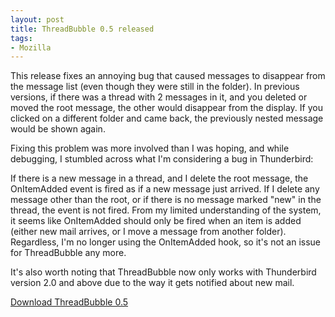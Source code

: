 ```yaml
---
layout: post
title: ThreadBubble 0.5 released
tags:
- Mozilla
---
```


This release fixes an annoying bug that caused messages to disappear from the
message list (even though they were still in the folder).  In previous versions,
if there was a thread with 2 messages in it, and you deleted or moved the root
message, the other would disappear from the display.  If you clicked on a
different folder and came back, the previously nested message would be shown
again.

Fixing this problem was more involved than I was hoping, and while debugging, I
stumbled across what I'm considering a bug in Thunderbird:

If there is a new message in a thread, and I delete the root message, the
OnItemAdded event is fired as if a new message just arrived.  If I delete any
message other than the root, or if there is no message marked "new" in the
thread, the event is not fired.  From my limited understanding of the system, it
seems like OnItemAdded should only be fired when an item is added (either new
mail arrives, or I move a message from another folder).  Regardless, I'm no
longer using the OnItemAdded hook, so it's not an issue for ThreadBubble any
more.

It's also worth noting that ThreadBubble now only works with Thunderbird version
2.0 and above due to the way it gets notified about new mail.

[Download ThreadBubble 0.5](https://github.com/clouserw/threadbubble)
